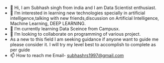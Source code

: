 - 👋 Hi, I am Subhash singh from india and I am Data Scientist enthusiast.
- 👀 I’m interested in learning new technologies specially in artificial intelligence,talking with new friends,discussion on Artificial Intelligence, Machine Learning, DEEP LEARNING.
- 🌱 I’m currently learning Data Sceince from Campusx.
- 💞️ I’m looking to collaborate on programming of various project.
- As a new to this field I am seeking guidance if anyone want to guide me please consider it. I will try my level best to accomplish to complete as per guide 
- 📫 How to reach me
Email- subhashrs1997@gmail.com
